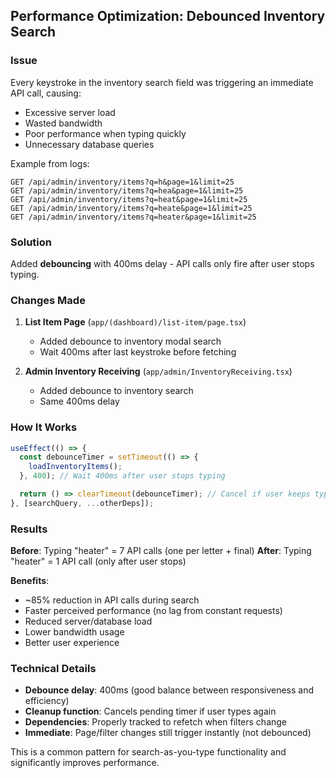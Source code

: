 ## Performance Optimization: Debounced Inventory Search

### Issue
Every keystroke in the inventory search field was triggering an immediate API call, causing:
- Excessive server load
- Wasted bandwidth
- Poor performance when typing quickly
- Unnecessary database queries

Example from logs:
```
GET /api/admin/inventory/items?q=h&page=1&limit=25
GET /api/admin/inventory/items?q=hea&page=1&limit=25  
GET /api/admin/inventory/items?q=heat&page=1&limit=25
GET /api/admin/inventory/items?q=heate&page=1&limit=25
GET /api/admin/inventory/items?q=heater&page=1&limit=25
```

### Solution
Added **debouncing** with 400ms delay - API calls only fire after user stops typing.

### Changes Made
1. **List Item Page** (`app/(dashboard)/list-item/page.tsx`)
   - Added debounce to inventory modal search
   - Wait 400ms after last keystroke before fetching

2. **Admin Inventory Receiving** (`app/admin/InventoryReceiving.tsx`)
   - Added debounce to inventory search
   - Same 400ms delay

### How It Works
```typescript
useEffect(() => {
  const debounceTimer = setTimeout(() => {
    loadInventoryItems();
  }, 400); // Wait 400ms after user stops typing

  return () => clearTimeout(debounceTimer); // Cancel if user keeps typing
}, [searchQuery, ...otherDeps]);
```

### Results
**Before**: Typing "heater" = 7 API calls (one per letter + final)
**After**: Typing "heater" = 1 API call (only after user stops)

**Benefits**:
- ~85% reduction in API calls during search
- Faster perceived performance (no lag from constant requests)
- Reduced server/database load
- Lower bandwidth usage
- Better user experience

### Technical Details
- **Debounce delay**: 400ms (good balance between responsiveness and efficiency)
- **Cleanup function**: Cancels pending timer if user types again
- **Dependencies**: Properly tracked to refetch when filters change
- **Immediate**: Page/filter changes still trigger instantly (not debounced)

This is a common pattern for search-as-you-type functionality and significantly improves performance.

